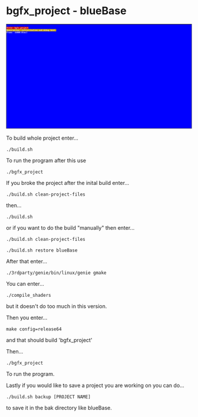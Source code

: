 # bgfx_project - blueBase

<img src="https://github.com/1z-z1/blueBase/blob/main/readmepreviewpic.png" />

To build whole project enter...
```
./build.sh
```
To run the program after this use
```
./bgfx_project
```
If you broke the project after the inital build enter...
```
./build.sh clean-project-files
```
then...
```
./build.sh
```
or if you want to do the build "manually" then enter...
```
./build.sh clean-project-files
```
```
./build.sh restore blueBase
```
After that enter...
```
./3rdparty/genie/bin/linux/genie gmake
```
You can enter...
```
./compile_shaders 
```
but it doesn't do too much in this version.

Then you enter...
```
make config=release64 
```
and that should build 'bgfx_project'

Then...
```
./bgfx_project
```
To run the program.

Lastly if you would like to save a project you are working on you can do...
```
./build.sh backup [PROJECT NAME]
```
to save it in the bak directory like blueBase.
